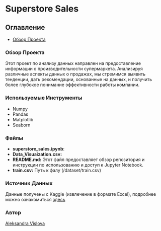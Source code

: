 # Superstore Sales 

## Оглавление 
- [Обзор Проекта](#обзор-проекта)

### Обзор Проекта 
Этот проект по анализу данных направлен на предоставление информации о производительности супермаркета. Анализируя различные аспекты данных о продажах, мы стремимся выявить тенденции, дать рекомендации, основанные на данных, и получить более глубокое понимание эффективности работы компании.
### Используемые Инструменты
- Numpy
- Pandas
- Matplotlib
- Seaborn
### Файлы
- **superstore_sales.ipynb**:
- **Data_Visuaization.csv:**
- **README.md:** Этот файл предоставляет обзор репозитория и инструкции по использованию и доступ к Jupyter Notebook.
- **train.csv:** Путь к фалу (/dataset/train.csv)

### Источник Данных
Данные получены с Kaggle (извлечение в формате Excel), подробнее можно ознакомиться [здесь](https://www.kaggle.com/datasets/rohitsahoo/sales-forecasting)

### Автор
[Aleksandra Vislova](www.linkedin.com/in/sasha-undefined-a51ba9297)






